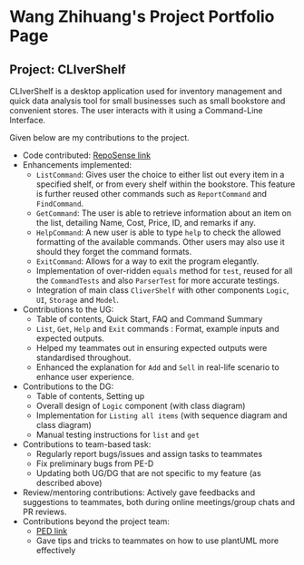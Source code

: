 # Wang Zhihuang's Project Portfolio Page

## Project: CLIverShelf

CLIverShelf is a desktop application used for inventory management and quick data analysis tool for small businesses such as small bookstore and convenient stores. The user interacts with it using a Command-Line Interface. 

Given below are my contributions to the project.
* Code contributed: [RepoSense link](https://nus-cs2113-ay2122s1.github.io/tp-dashboard/#breakdown=true&search=zh1huang)
* Enhancements implemented:
  * `ListCommand`: Gives user the choice to either list out every item in a specified shelf, or from every shelf within the bookstore. This feature is further reused other commands such as `ReportCommand` and `FindCommand`.
  * `GetCommand`: The user is able to retrieve information about an item on the list, detailing Name, Cost, Price, ID, and remarks if any. 
  * `HelpCommand`: A new user is able to type `help` to check the allowed formatting of the available commands. Other users may also use it should they forget the command formats.
  * `ExitCommand`: Allows for a way to exit the program elegantly.
  * Implementation of over-ridden `equals` method for `test`, reused for all the `CommandTests` and also `ParserTest` for more accurate testings.
  * Integration of main class `CliverShelf` with other components `Logic`, `UI`, `Storage` and `Model`.
* Contributions to the UG:
  * Table of contents, Quick Start, FAQ and Command Summary
  * `List`, `Get`, `Help` and `Exit` commands : Format, example inputs and expected outputs.
  * Helped my teammates out in ensuring expected outputs were standardised throughout.
  * Enhanced the explanation for `Add` and `Sell` in real-life scenario to enhance user experience.
* Contributions to the DG:
  * Table of contents, Setting up
  * Overall design of `Logic` component (with class diagram)
  * Implementation for `Listing all items` (with sequence diagram and class diagram)
  * Manual testing instructions for `list` and `get`
* Contributions to team-based task:
  * Regularly report bugs/issues and assign tasks to teammates
  * Fix preliminary bugs from PE-D
  * Updating both UG/DG that are not specific to my feature (as described above)
* Review/mentoring contributions: Actively gave feedbacks and suggestions to teammates, both during online meetings/group chats and PR reviews.
* Contributions beyond the project team: 
  * [PED link](https://github.com/zh1huang/ped/issues)
  * Gave tips and tricks to teammates on how to use plantUML more effectively